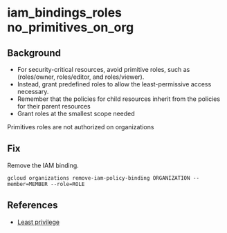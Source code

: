 # iam_bindings_roles no_primitives_on_org

## Background

- For security-critical resources, avoid primitive roles, such as (roles/owner, roles/editor, and roles/viewer).
- Instead, grant predefined roles to allow the least-permissive access necessary.
- Remember that the policies for child resources inherit from the policies for their parent resources
- Grant roles at the smallest scope needed

Primitives roles are not authorized on organizations

## Fix

Remove the IAM binding.

```shell
gcloud organizations remove-iam-policy-binding ORGANIZATION --member=MEMBER --role=ROLE
```

## References

- [Least privilege](https://cloud.google.com/iam/docs/using-iam-securely#least_privilege)
